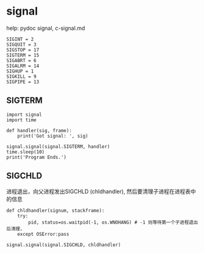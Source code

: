 # signal
help: pydoc signal, c-signal.md

    SIGINT = 2
    SIGQUIT = 3
    SIGSTOP = 17
    SIGTERM = 15
    SIGABRT = 6
    SIGALRM = 14
    SIGHUP = 1
    SIGKILL = 9
    SIGPIPE = 13

## SIGTERM
```
import signal
import time

def handler(sig, frame):
    print('Got signal: ', sig)

signal.signal(signal.SIGTERM, handler)
time.sleep(10)
print('Program Ends.')
```
## SIGCHLD
进程退出，向父进程发出SIGCHLD (chldhandler), 然后要清理子进程在进程表中的信息
```
def chldhandler(signum, stackframe):
    try:
        pid, status=os.waitpid(-1, os.WNOHANG) # -1 则等待第一个子进程退出后清理，
    except OSError:pass

signal.signal(signal.SIGCHLD, chldhandler)
```
